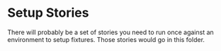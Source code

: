 # Setup Stories

There will probably be a set of stories you need to run once against an environment to setup fixtures. 
Those stories would go in this folder.